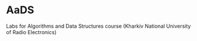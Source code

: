 # AaDS
Labs for Algorithms and Data Structures course (Kharkiv National University of Radio Electronics)
